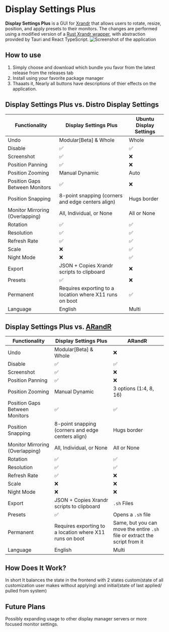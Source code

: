 # Display Settings Plus

**Display Settings Plus** is a GUI for [Xrandr](https://www.x.org/archive/X11R7.6/doc/man/man3/Xrandr.3.xhtml) that allows users to rotate, resize, position, and apply presets to their monitors. The changes are performed using a modified version of a [Rust Xrandr wrapper](https://github.com/dzfranklin/xrandr-rs), with abstraction provided by Tauri and React TypeScript.
![Screenshot of the application](https://github.com/user-attachments/assets/d68ccadd-d986-40d5-ae53-46058bd0c9a7)
## How to use
1. Simply choose and download which bundle you favor from the latest release from the releases tab
2. Install using your favorite package manager
3. Thaaats it, Nearly all buttons have descriptions of thier effects on the application.

## Display Settings Plus vs. Distro Display Settings

| Functionality | Display Settings Plus | Ubuntu Display Settings |
|--------------|----------------------|-----------------------|
| Undo | Modular[Beta] & Whole | Whole |
| Disable | :white_check_mark: | :white_check_mark: |
| Screenshot | :white_check_mark: | :x: |
| Position Panning | :white_check_mark: | :x: |
| Position Zooming | Manual Dynamic | Auto |
| Position Gaps Between Monitors | :white_check_mark: | :x: |
| Position Snapping | 8-point snapping (corners and edge centers align) | Hugs border |
| Monitor Mirroring (Overlapping) | All, Individual, or None | All or None |
| Rotation | :white_check_mark: | :white_check_mark: |
| Resolution | :white_check_mark: | :white_check_mark: |
| Refresh Rate | :white_check_mark: | :white_check_mark: |
| Scale | :x: | :white_check_mark: |
| Night Mode | :x: | :white_check_mark: |
| Export | JSON + Copies Xrandr scripts to clipboard | :x: |
| Presets | :white_check_mark: | :x: |
| Permanent | Requires exporting to a location where X11 runs on boot | :white_check_mark: |
| Language | English | Multi |

## Display Settings Plus vs. [ARandR](https://github.com/haad/arandr)

| Functionality | Display Settings Plus | ARandR |
|--------------|----------------------|--------|
| Undo | Modular[Beta] & Whole | :x: |
| Disable | :white_check_mark: | :white_check_mark: |
| Screenshot | :white_check_mark: | :x: |
| Position Panning | :white_check_mark: | :x: |
| Position Zooming | Manual Dynamic | 3 options (1:4, 8, 16) |
| Position Gaps Between Monitors | :white_check_mark: | :white_check_mark: |
| Position Snapping | 8-point snapping (corners and edge centers align) | Hugs border |
| Monitor Mirroring (Overlapping) | All, Individual, or None | All or None |
| Rotation | :white_check_mark: | :white_check_mark: |
| Resolution | :white_check_mark: | :white_check_mark: |
| Refresh Rate | :white_check_mark: | :x: |
| Scale | :x: | :x: |
| Night Mode | :x: | :x: |
| Export | JSON + Copies Xrandr scripts to clipboard | `.sh` Files |
| Presets | :white_check_mark: | Opens a `.sh` file |
| Permanent | Requires exporting to a location where X11 runs on boot | Same, but you can move the entire `.sh` file or extract the script from it |
| Language | English | Multi |

## How Does It Work?
In short It balances the state in the frontend with 2 states custom(state of all customization user makes without applying) and initial(state of last applied/ pulled from system)
## Future Plans
Possibly expanding usage to other display manager servers or more focused monitor settings.
